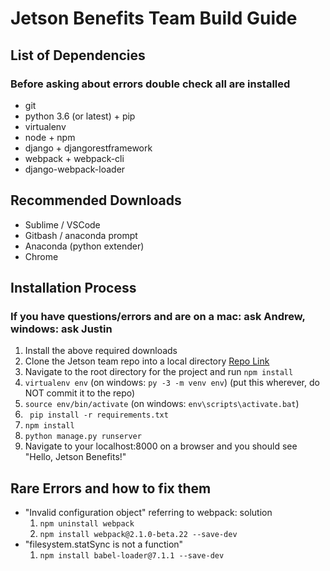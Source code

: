 # Jetson Benefits Team Build Guide

## List of Dependencies
### Before asking about errors double check all are installed
* git
* python 3.6 (or latest) + pip
* virtualenv
* node + npm
* django + djangorestframework
* webpack + webpack-cli
* django-webpack-loader



## Recommended Downloads
* Sublime / VSCode
* Gitbash / anaconda prompt
* Anaconda (python extender)
* Chrome

## Installation Process
### If you have questions/errors and are on a mac: ask Andrew, windows: ask Justin
1. Install the above required downloads
2. Clone the Jetson team repo into a local directory [Repo Link](https://github.com/loganallen/JetsonBenefits)
3. Navigate to the root directory for the project and run ```npm install ```
4. ``` virtualenv env ``` (on windows: ```py -3 -m venv env```) (put this wherever, do NOT commit it to the repo)
5. ``` source env/bin/activate ``` (on windows: ``` env\scripts\activate.bat ```)
6. ``` pip install -r requirements.txt```
7. ``` npm install ```
8. ``` python manage.py runserver ```
9. Navigate to your localhost:8000 on a browser and you should see "Hello, Jetson Benefits!"

## Rare Errors and how to fix them
* "Invalid configuration object" referring to webpack: solution
	1. ``` npm uninstall webpack ```
	2. ``` npm install webpack@2.1.0-beta.22 --save-dev ```
* "filesystem.statSync is not a function"
	1. ``` npm install babel-loader@7.1.1 --save-dev ```
